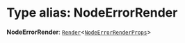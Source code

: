 # Type alias: NodeErrorRender

**NodeErrorRender**: [`Render`](/auto-docs/form-core/types/Render.md)<[`NodeErrorRenderProps`](/auto-docs/form-core/interfaces/NodeErrorRenderProps.md)>
